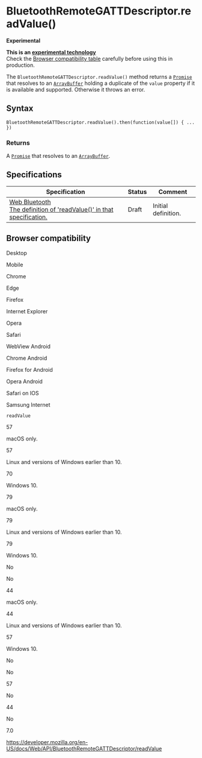 # BluetoothRemoteGATTDescriptor.readValue()

**Experimental**

**This is an [experimental technology](https://developer.mozilla.org/en-US/docs/MDN/Guidelines/Conventions_definitions#experimental)**  
Check the [Browser compatibility table](#browser_compatibility) carefully before using this in production.

The `BluetoothRemoteGATTDescriptor.readValue()` method returns a [`Promise`](https://developer.mozilla.org/en-US/docs/Web/JavaScript/Reference/Global_Objects/Promise) that resolves to an [`ArrayBuffer`](https://developer.mozilla.org/en-US/docs/Web/JavaScript/Reference/Global_Objects/ArrayBuffer) holding a duplicate of the `value` property if it is available and supported. Otherwise it throws an error.

## Syntax

    BluetoothRemoteGATTDescriptor.readValue().then(function(value[]) { ... })

### Returns

A [`Promise`](https://developer.mozilla.org/en-US/docs/Web/JavaScript/Reference/Global_Objects/Promise) that resolves to an [`ArrayBuffer`](https://developer.mozilla.org/en-US/docs/Web/JavaScript/Reference/Global_Objects/ArrayBuffer).

## Specifications

<table><thead><tr class="header"><th>Specification</th><th>Status</th><th>Comment</th></tr></thead><tbody><tr class="odd"><td><a href="https://webbluetoothcg.github.io/web-bluetooth/#dom-bluetoothremotegattdescriptor-readvalue">Web Bluetooth<br />
<span class="small">The definition of 'readValue()' in that specification.</span></a></td><td><span class="spec-draft">Draft</span></td><td>Initial definition.</td></tr></tbody></table>

## Browser compatibility

Desktop

Mobile

Chrome

Edge

Firefox

Internet Explorer

Opera

Safari

WebView Android

Chrome Android

Firefox for Android

Opera Android

Safari on IOS

Samsung Internet

`readValue`

57

macOS only.

57

Linux and versions of Windows earlier than 10.

70

Windows 10.

79

macOS only.

79

Linux and versions of Windows earlier than 10.

79

Windows 10.

No

No

44

macOS only.

44

Linux and versions of Windows earlier than 10.

57

Windows 10.

No

No

57

No

44

No

7.0

<a href="https://developer.mozilla.org/en-US/docs/Web/API/BluetoothRemoteGATTDescriptor/readValue" class="_attribution-link">https://developer.mozilla.org/en-US/docs/Web/API/BluetoothRemoteGATTDescriptor/readValue</a>
